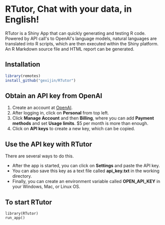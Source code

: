 # RTutor, Chat with your data, in English!

RTutor is a Shiny App that can quickly generating and testing R code. Powered by API call's to OpenAI's language models, natural languages are translated into R scripts, which are then executed within the Shiny platform. An R Markdown source file and HTML report can be generated. 

## Installation


``` r
library(remotes)
install_github("gexijin/RTutor")
```

## Obtain an API key from OpenAI
1.  Create an account at [OpenAI](https://openai.com/api/).
2.  After logging in, click on **Personal** from top left.
3.  Click **Manage Account** and then **Billing**, where you can add **Payment methods** and set **Usage limits**. $5 per month is more than enough.
4. Click on **API keys** to create a new key, which can be copied.

## Use the API key with RTutor
There are several ways to do this. 
- After the app is started, you can click on **Settings** and paste the API key.
- You can also save this key as a text file called **api_key.txt** in the working directory. 
- Finally, you can create an environment variable called **OPEN_API_KEY** in your Windows, Mac, or Linux OS. 

## To start RTutor
```{r example}
library(RTutor)
run_app()
```
